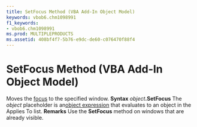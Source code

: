 ```yaml
---
title: SetFocus Method (VBA Add-In Object Model)
keywords: vbob6.chm1098991
f1_keywords:
- vbob6.chm1098991
ms.prod: MULTIPLEPRODUCTS
ms.assetid: 408bf4f7-5b76-e9dc-de60-c076470f88f4
---
```



# SetFocus Method (VBA Add-In Object Model)



Moves the [focus](vbe-glossary.md) to the specified window.
 **Syntax**
 _object_**.SetFocus**
The  _object_ placeholder is an[object expression](vbe-glossary.md) that evaluates to an object in the Applies To list.
 **Remarks**
Use the  **SetFocus** method on windows that are already visible.

